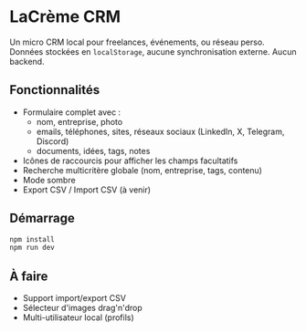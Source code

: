 # LaCrème CRM

Un micro CRM local pour freelances, événements, ou réseau perso. Données stockées en `localStorage`, aucune synchronisation externe. Aucun backend.

## Fonctionnalités

- Formulaire complet avec :
  - nom, entreprise, photo
  - emails, téléphones, sites, réseaux sociaux (LinkedIn, X, Telegram, Discord)
  - documents, idées, tags, notes
- Icônes de raccourcis pour afficher les champs facultatifs
- Recherche multicritère globale (nom, entreprise, tags, contenu)
- Mode sombre
- Export CSV / Import CSV (à venir)

## Démarrage

```bash
npm install
npm run dev
```

## À faire

- Support import/export CSV
- Sélecteur d'images drag'n'drop
- Multi-utilisateur local (profils)
